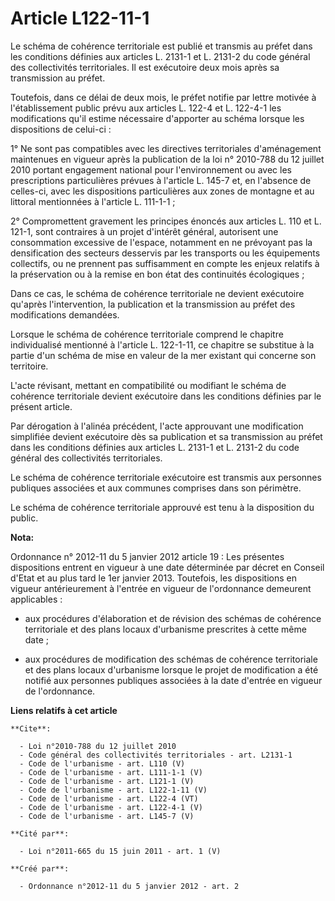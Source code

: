 # Article L122-11-1

Le schéma de cohérence territoriale est publié et transmis au préfet dans les conditions définies aux articles L. 2131-1 et
L. 2131-2 du code général des collectivités territoriales. Il est exécutoire deux mois après sa transmission au préfet. 

Toutefois, dans ce délai de deux mois, le préfet notifie par lettre motivée à l'établissement public prévu aux articles L.
122-4 et L. 122-4-1 les modifications qu'il estime nécessaire d'apporter au schéma lorsque les dispositions de celui-ci : 

1° Ne sont pas compatibles avec les directives territoriales d'aménagement maintenues en vigueur après la publication de la
loi n° 2010-788 du 12 juillet 2010 portant engagement national pour l'environnement ou avec les prescriptions particulières
prévues à l'article L. 145-7 et, en l'absence de celles-ci, avec les dispositions particulières aux zones de montagne et au
littoral mentionnées à l'article L. 111-1-1 ; 

2° Compromettent gravement les principes énoncés aux articles L. 110 et L. 121-1, sont contraires à un projet d'intérêt
général, autorisent une consommation excessive de l'espace, notamment en ne prévoyant pas la densification des secteurs
desservis par les transports ou les équipements collectifs, ou ne prennent pas suffisamment en compte les enjeux relatifs à
la préservation ou à la remise en bon état des continuités écologiques ; 

Dans ce cas, le schéma de cohérence territoriale ne devient exécutoire qu'après l'intervention, la publication et la
transmission au préfet des modifications demandées. 

Lorsque le schéma de cohérence territoriale comprend le chapitre individualisé mentionné à l'article L. 122-1-11, ce chapitre
se substitue à la partie d'un schéma de mise en valeur de la mer existant qui concerne son territoire. 

L'acte révisant, mettant en compatibilité ou modifiant le schéma de cohérence territoriale devient exécutoire dans les
conditions définies par le présent article. 

Par dérogation à l'alinéa précédent, l'acte approuvant une modification simplifiée devient exécutoire dès sa publication et
sa transmission au préfet dans les conditions définies aux articles L. 2131-1 et L. 2131-2 du code général des collectivités
territoriales. 

Le schéma de cohérence territoriale exécutoire est transmis aux personnes publiques associées et aux communes comprises dans
son périmètre. 

Le schéma de cohérence territoriale approuvé est tenu à la disposition du public.

**Nota:**

Ordonnance n° 2012-11 du 5 janvier 2012 article 19 : Les présentes dispositions entrent en vigueur à une date déterminée par
décret en Conseil d'Etat et au plus tard le 1er janvier 2013. Toutefois, les dispositions en vigueur antérieurement à
l'entrée en vigueur de l'ordonnance demeurent applicables :

- aux procédures d'élaboration et de révision des schémas de cohérence territoriale et des plans locaux d'urbanisme
prescrites à cette même date ;

- aux procédures de modification des schémas de cohérence territoriale et des plans locaux d'urbanisme lorsque le projet de
modification a été notifié aux personnes publiques associées à la date d'entrée en vigueur de l'ordonnance.

**Liens relatifs à cet article**

	**Cite**:

	  - Loi n°2010-788 du 12 juillet 2010
	  - Code général des collectivités territoriales - art. L2131-1
	  - Code de l'urbanisme - art. L110 (V)
	  - Code de l'urbanisme - art. L111-1-1 (V)
	  - Code de l'urbanisme - art. L121-1 (V)
	  - Code de l'urbanisme - art. L122-1-11 (V)
	  - Code de l'urbanisme - art. L122-4 (VT)
	  - Code de l'urbanisme - art. L122-4-1 (V)
	  - Code de l'urbanisme - art. L145-7 (V)

	**Cité par**:

	  - Loi n°2011-665 du 15 juin 2011 - art. 1 (V)

	**Créé par**:

	  - Ordonnance n°2012-11 du 5 janvier 2012 - art. 2
